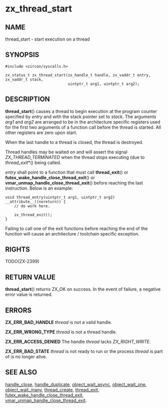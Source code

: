 # zx_thread_start

## NAME

thread_start - start execution on a thread

## SYNOPSIS

```
#include <zircon/syscalls.h>

zx_status_t zx_thread_start(zx_handle_t handle, zx_vaddr_t entry, zx_vaddr_t stack,
                            uintptr_t arg1, uintptr_t arg2);
```

## DESCRIPTION

**thread_start**() causes a thread to begin execution at the program
counter specified by *entry* and with the stack pointer set to *stack*.
The arguments *arg1* and *arg2* are arranged to be in the architecture
specific registers used for the first two arguments of a function call
before the thread is started.  All other registers are zero upon start.

When the last handle to a thread is closed, the thread is destroyed.

Thread handles may be waited on and will assert the signal
*ZX_THREAD_TERMINATED* when the thread stops executing (due to
*thread_exit**() being called.

*entry* shall point to a function that must call **thread_exit**() or
**futex_wake_handle_close_thread_exit**() or
**vmar_unmap_handle_close_thread_exit**() before reaching the last
instruction. Below is an example:

```
void thread_entry(uintptr_t arg1, uintptr_t arg2) __attribute__((noreturn)) {
	// do work here.

	zx_thread_exit();
}
```

Failing to call one of the exit functions before reaching the end of
the function will cause an architecture / toolchain specific exception.

## RIGHTS

TODO(ZX-2399)

## RETURN VALUE

**thread_start**() returns ZX_OK on success.
In the event of failure, a negative error value is returned.

## ERRORS

**ZX_ERR_BAD_HANDLE**  *thread* is not a valid handle.

**ZX_ERR_WRONG_TYPE**  *thread* is not a thread handle.

**ZX_ERR_ACCESS_DENIED**  The handle *thread* lacks *ZX_RIGHT_WRITE*.

**ZX_ERR_BAD_STATE**  *thread* is not ready to run or the process *thread*
is part of is no longer alive.

## SEE ALSO

[handle_close](handle_close.md),
[handle_duplicate](handle_duplicate.md),
[object_wait_async](object_wait_async.md),
[object_wait_one](object_wait_one.md),
[object_wait_many](object_wait_many.md),
[thread_create](thread_create.md),
[thread_exit](thread_exit.md),
[futex_wake_handle_close_thread_exit](futex_wake_handle_close_thread_exit.md),
[vmar_unmap_handle_close_thread_exit](vmar_unmap_handle_close_thread_exit.md).
